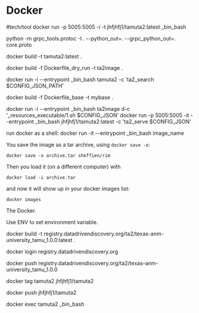 # Docker
#tech/tool
docker run -p 5005:5005 -i -t jhfjhfj1/tamuta2:latest _bin_bash

python -m grpc_tools.protoc -I . --python_out=. --grpc_python_out=. core.proto

docker build -t tamuta2:latest .

docker build -f Dockerfile_dry_run -t ta2image .

docker run -i --entrypoint _bin_bash tamuta2 -c 'ta2_search $CONFIG_JSON_PATH'

docker build -f Dockerfile_base -t mybase .

docker run -i --entrypoint _bin_bash ta2image d-c '_resources_executable/1.sh $CONFIG_JSON'
docker run  -p 5005:5005 -it --entrypoint _bin_bash jhfjhfj1/tamuta2:latest -c 'ta2_serve $CONFIG_JSON'

run docker as a shell:
docker run -it --entrypoint _bin_bash image_name

You save the image as a tar archive, using `docker save -o`:

```
docker save -o archive.tar sheffien/rim
```

Then you load it (on a different computer) with

```
docker load -i archive.tar
```

and now it will show up in your docker images list:

`docker images`

The Docker.

Use ENV to set environment variable.

docker build -t registry.datadrivendiscovery.org/ta2/texas-anm-university_tamu_1.0.0:latest .

docker login registry.datadrivendiscovery.org

docker push registry.datadrivendiscovery.org/ta2/texas-anm-university_tamu_1.0.0

docker tag tamuta2 jhfjhfj1/tamuta2

docker push jhfjhfj1/tamuta2

docker exec tamuta2 _bin_bash